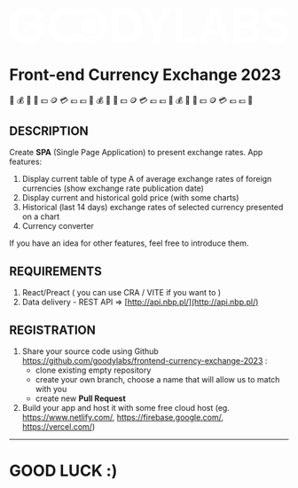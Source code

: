 <svg xmlns="http://www.w3.org/2000/svg" viewBox="0 0 454.81 59.31" ><path d="M407.33,297.77c0,16.85-12.35,28.49-28.73,28.49H357.8V269.05h20.8C394.75,269.05,407.33,280.93,407.33,297.77Zm-12.27,0c0-10.55-6.52-17.85-16.61-17.85h-9.08v35.63h9.08C388.7,315.55,395.06,308.33,395.06,297.77Z" fill="#ffffff" transform="translate(-190.78 -267.95)"></path><path d="M417.92,269.05l12.49,23.45,12.5-23.45h12.58l-19.41,34.78v22.43H424.44V303.83l-19.56-34.78Z" fill="#ffffff" transform="translate(-190.78 -267.95)"></path><path d="M247.54,292.81c2.47,22.46-8.53,34.3-28.59,34.3h0c-17.12,0-28.17-12.42-28.17-29.27,0-17.31,11.63-29.81,29.89-29.81,13.27,0,23.18,6.52,26.62,15.84l-11,4.27c-2.62-6.6-8.85-9.24-15.48-9.24-11.06,0-17.7,7.69-17.7,19.17,0,12,7.21,18.25,17.12,18.25,6.47,0,14.42-2.49,15.89-11.65V303H219.28V292.81h28.26" fill="#ffffff" transform="translate(-190.78 -267.95)"></path><path d="M320.86,268c-8.5,0-11.82,3-18.95,3-6.86,0-10.32-3-18.73-3-16.36,0-29.6,15.66-29.6,29.6a29.6,29.6,0,0,0,29.6,29.6c8.36,0,11.87-3,18.92-3s10.35,3,18.76,3a29.6,29.6,0,0,0,0-59.2Zm-.5,47.58c-7,0-11.24-3-18.38-3s-9.51,3-18.36,3a18,18,0,1,1,0-36c7.85,0,11.26,3,18.38,3s11.17-3,18.36-3a18,18,0,1,1,0,36Z" fill="#ffffff" transform="translate(-190.78 -267.95)"></path><path d="M495.08,316.64v9.6H461.52V269h10.77v47.6Z" fill="#ffffff" transform="translate(-190.78 -267.95)"></path><path d="M535.49,313.29H514.81l-4.52,12.95H499.21l20.6-57.2h10.77l20.6,57.2H539.86Zm-3.12-8.9-7.18-20.91-7.25,20.91Z" fill="#ffffff" transform="translate(-190.78 -267.95)"></path><path d="M598.06,311.26c0,9.6-7.41,15-18.49,15H556V269.12h23.49c11.24,0,18,6.32,18,15.53,0,6.71-3.51,11-7.8,13.11A14.32,14.32,0,0,1,598.06,311.26Zm-31.95-32.89v15.54H578c5.76,0,8.4-3.73,8.4-7.69s-2.64-7.85-8.4-7.85Zm21,31.24c0-4.74-3.5-7.77-8.4-7.77H566.11v15.39H578.7C583.83,317.23,587.1,314.2,587.1,309.61Z" fill="#ffffff" transform="translate(-190.78 -267.95)"></path><path d="M624.52,268c10.84,0,18,5.77,19.59,14.28L634,284.88c-.94-4.84-4.84-7.1-9.84-7.1-5.61,0-8.89,2.89-8.89,7,0,3.52,2.42,5.62,6.4,6.64l9.21,2.34c10.45,2.65,14.67,8.66,14.67,16.15,0,10.31-8,17.33-20.68,17.33-11.55,0-19.75-5.85-21.23-14.91l10.07-2.65c.7,5,5.3,7.65,11.47,7.65s9.68-2.58,9.68-6.79c0-3.36-2-5.62-6.25-6.71l-9.28-2.19c-10.46-2.57-14.68-9-14.68-16.47C604.69,275,612.5,268,624.52,268Z" fill="#ffffff" transform="translate(-190.78 -267.95)"></path><circle cx="129.74" cy="29.65" r="13.21" fill="#ffffff"></circle></svg>

# Front-end Currency Exchange 2023

💱 💰 💸 🤑 💵 🪙 💳 💷 💶 💱 💰 💸 🤑 💵 🪙 💳 💷 💶 💱 💰 💸 🤑 💵 🪙 💳 💷 💶 💱

## DESCRIPTION

Create **SPA** (Single Page Application) to present exchange rates.
App features:

1. Display current table of type A of average exchange rates of foreign currencies (show exchange rate publication date)
2. Display current and historical gold price (with some charts)
3. Historical (last 14 days) exchange rates of selected currency presented on a chart
4. Currency converter

If you have an idea for other features, feel free to introduce them.

## REQUIREMENTS

1. React/Preact ( you can use CRA / VITE if you want to )
2. Data delivery - REST API => [http://api.nbp.pl/](http://api.nbp.pl/)

## REGISTRATION

1. Share your source code using Github https://github.com/goodylabs/frontend-currency-exchange-2023 :
   - clone existing empty repository
   - create your own branch, choose a name that will allow us to match with you
   - create new **Pull Request**
2. Build your app and host it with some free cloud host (eg. https://www.netlify.com/, https://firebase.google.com/, https://vercel.com/)

---

# GOOD LUCK :)
